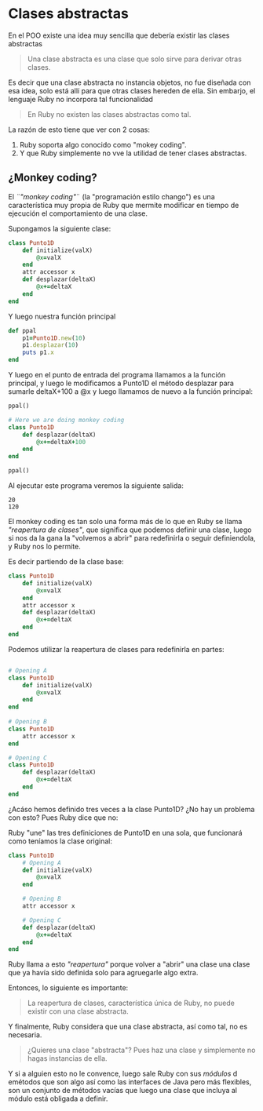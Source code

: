 # Clases abstractas
En el POO existe una idea muy sencilla que debería existir las clases abstractas

> Una clase abstracta es una clase que solo sirve para derivar otras clases.

Es decir que una clase abstracta no instancia objetos, no fue diseñada con esa idea, solo está allí para que otras clases hereden de ella. Sin embarjo, el lenguaje Ruby no incorpora tal funcionalidad

> En Ruby no existen las clases abstractas como tal.

La razón de esto tiene que ver con 2 cosas:

1. Ruby soporta algo conocido como "mokey coding".
2. Y que Ruby simplemente no vve la utilidad de tener clases abstractas.

## ¿Monkey coding?

El *¨"monkey coding"*¨ (la "programación estilo chango") es una característica muy propia de Ruby que mermite modificar en tiempo de ejecución el comportamiento de una clase.

Supongamos la siguiente clase:
```ruby
class Punto1D
    def initialize(valX)
        @x=valX
    end
    attr accessor x
    def desplazar(deltaX)
        @x+=deltaX
    end
end
```
Y luego nuestra función principal
```ruby
def ppal
    p1=Punto1D.new(10)
    p1.desplazar(10)
    puts p1.x
end
```

Y luego en el punto de entrada del programa llamamos a la función principal, y luego le modificamos a Punto1D el método desplazar para sumarle deltaX+100 a @x y luego llamamos de nuevo a la función principal:
```ruby
ppal()

# Here we are doing monkey coding
class Punto1D 
    def desplazar(deltaX)
        @x+=deltaX+100
    end
end

ppal()
```
Al ejecutar este programa veremos la siguiente salida:
```
20
120
```
El monkey coding es tan solo una forma más de lo que en Ruby se llama *"reapertura de clases"*, que significa que podemos definir una clase, luego si nos da la gana la "volvemos a abrir" para redefinirla o seguir definiendola, y Ruby nos lo permite.

Es decir partiendo de la clase base:
```ruby
class Punto1D
    def initialize(valX)
        @x=valX
    end
    attr accessor x
    def desplazar(deltaX)
        @x+=deltaX
    end
end
```
Podemos utilizar la reapertura de clases para redefinirla en partes:
```ruby

# Opening A
class Punto1D
    def initialize(valX)
        @x=valX
    end
end
    
# Opening B
class Punto1D
    attr accessor x
end

# Opening C
class Punto1D
    def desplazar(deltaX)
        @x+=deltaX
    end
end
```
¿Acáso hemos definido tres veces a la clase Punto1D? ¿No hay un problema con esto? Pues Ruby dice que no:

Ruby "une" las tres definiciones de Punto1D en una sola, que funcionará como teníamos la clase original:
```ruby
class Punto1D
    # Opening A
    def initialize(valX)
        @x=valX
    end

    # Opening B
    attr accessor x

    # Opening C
    def desplazar(deltaX)
        @x+=deltaX
    end
end
```
Ruby llama a esto *"reapertura"* porque volver a "abrir" una clase  una clase que ya havía sido definida solo para agruegarle algo extra.

Entonces, lo siguiente es importante:

> La reapertura de clases, característica única de Ruby, no puede existir con una clase abstracta.

Y finalmente, Ruby considera que una clase abstracta, así como tal, no es necesaria.

> ¿Quieres una clase "abstracta"? Pues haz una clase y simplemente no hagas instancias de ella.

Y si a alguien esto no le convence, luego sale Ruby con sus *módulos* d emétodos que son algo así como las interfaces de Java pero más flexibles, son un conjunto de métodos vacías que luego una clase que incluya al módulo está obligada a definir.
